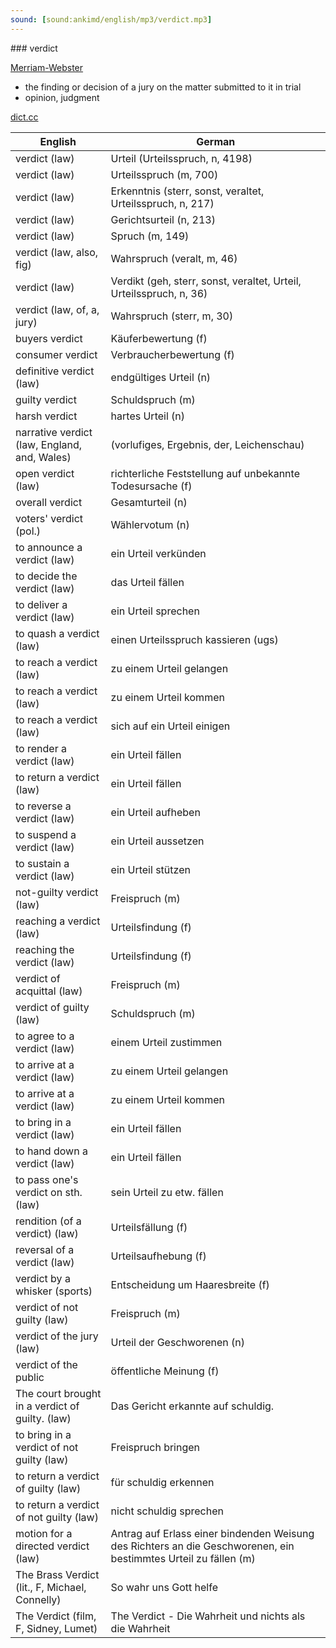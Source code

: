 ```yaml
---
sound: [sound:ankimd/english/mp3/verdict.mp3]
---
```


\### verdict

[Merriam-Webster](https://www.merriam-webster.com/dictionary/verdict)

- the finding or decision of a jury on the matter submitted to it in trial
- opinion, judgment

[dict.cc](https://www.dict.cc/verdict)

| English        | German       |
| -------------- | ------------ |
| verdict (law) | Urteil (Urteilsspruch, n, 4198) |
| verdict (law) | Urteilsspruch (m, 700) |
| verdict (law) | Erkenntnis (sterr, sonst, veraltet, Urteilsspruch, n, 217) |
| verdict (law) | Gerichtsurteil (n, 213) |
| verdict (law) | Spruch (m, 149) |
| verdict (law, also, fig) | Wahrspruch (veralt, m, 46) |
| verdict (law) | Verdikt (geh, sterr, sonst, veraltet, Urteil, Urteilsspruch, n, 36) |
| verdict (law, of, a, jury) | Wahrspruch (sterr, m, 30) |
| buyers verdict | Käuferbewertung (f) |
| consumer verdict | Verbraucherbewertung (f) |
| definitive verdict (law) | endgültiges Urteil (n) |
| guilty verdict | Schuldspruch (m) |
| harsh verdict | hartes Urteil (n) |
| narrative verdict (law, England, and, Wales) |  (vorlufiges, Ergebnis, der, Leichenschau) |
| open verdict (law) | richterliche Feststellung auf unbekannte Todesursache (f) |
| overall verdict | Gesamturteil (n) |
| voters' verdict (pol.) | Wählervotum (n) |
| to announce a verdict (law) | ein Urteil verkünden |
| to decide the verdict (law) | das Urteil fällen |
| to deliver a verdict (law) | ein Urteil sprechen |
| to quash a verdict (law) | einen Urteilsspruch kassieren (ugs) |
| to reach a verdict (law) | zu einem Urteil gelangen |
| to reach a verdict (law) | zu einem Urteil kommen |
| to reach a verdict (law) | sich auf ein Urteil einigen |
| to render a verdict (law) | ein Urteil fällen |
| to return a verdict (law) | ein Urteil fällen |
| to reverse a verdict (law) | ein Urteil aufheben |
| to suspend a verdict (law) | ein Urteil aussetzen |
| to sustain a verdict (law) | ein Urteil stützen |
| not-guilty verdict (law) | Freispruch (m) |
| reaching a verdict (law) | Urteilsfindung (f) |
| reaching the verdict (law) | Urteilsfindung (f) |
| verdict of acquittal (law) | Freispruch (m) |
| verdict of guilty (law) | Schuldspruch (m) |
| to agree to a verdict (law) | einem Urteil zustimmen |
| to arrive at a verdict (law) | zu einem Urteil gelangen |
| to arrive at a verdict (law) | zu einem Urteil kommen |
| to bring in a verdict (law) | ein Urteil fällen |
| to hand down a verdict (law) | ein Urteil fällen |
| to pass one's verdict on sth. (law) | sein Urteil zu etw. fällen |
| rendition (of a verdict) (law) | Urteilsfällung (f) |
| reversal of a verdict (law) | Urteilsaufhebung (f) |
| verdict by a whisker (sports) | Entscheidung um Haaresbreite (f) |
| verdict of not guilty (law) | Freispruch (m) |
| verdict of the jury (law) | Urteil der Geschworenen (n) |
| verdict of the public | öffentliche Meinung (f) |
| The court brought in a verdict of guilty. (law) | Das Gericht erkannte auf schuldig. |
| to bring in a verdict of not guilty (law) | Freispruch bringen |
| to return a verdict of guilty (law) | für schuldig erkennen |
| to return a verdict of not guilty (law) | nicht schuldig sprechen |
| motion for a directed verdict (law) | Antrag auf Erlass einer bindenden Weisung des Richters an die Geschworenen, ein bestimmtes Urteil zu fällen (m) |
| The Brass Verdict (lit., F, Michael, Connelly) | So wahr uns Gott helfe |
| The Verdict (film, F, Sidney, Lumet) | The Verdict - Die Wahrheit und nichts als die Wahrheit |

